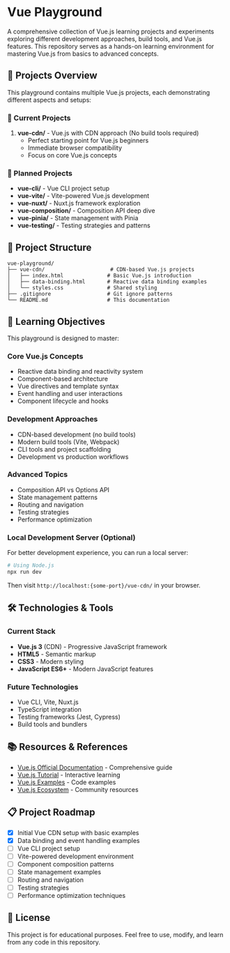 # Vue Playground

A comprehensive collection of Vue.js learning projects and experiments exploring different development approaches, build tools, and Vue.js features. This repository serves as a hands-on learning environment for mastering Vue.js from basics to advanced concepts.

## 🚀 Projects Overview

This playground contains multiple Vue.js projects, each demonstrating different aspects and setups:

### 📁 Current Projects

1. **vue-cdn/** - Vue.js with CDN approach (No build tools required)
   - Perfect starting point for Vue.js beginners
   - Immediate browser compatibility
   - Focus on core Vue.js concepts

### 🔮 Planned Projects

- **vue-cli/** - Vue CLI project setup
- **vue-vite/** - Vite-powered Vue.js development
- **vue-nuxt/** - Nuxt.js framework exploration
- **vue-composition/** - Composition API deep dive
- **vue-pinia/** - State management with Pinia
- **vue-testing/** - Testing strategies and patterns

## 📂 Project Structure

```
vue-playground/
├── vue-cdn/                     # CDN-based Vue.js projects
│   ├── index.html              # Basic Vue.js introduction
│   ├── data-binding.html       # Reactive data binding examples
│   └── styles.css              # Shared styling
├── .gitignore                  # Git ignore patterns
└── README.md                   # This documentation
```

## 🎯 Learning Objectives

This playground is designed to master:

### Core Vue.js Concepts
- Reactive data binding and reactivity system
- Component-based architecture
- Vue directives and template syntax
- Event handling and user interactions
- Component lifecycle and hooks

### Development Approaches
- CDN-based development (no build tools)
- Modern build tools (Vite, Webpack)
- CLI tools and project scaffolding
- Development vs production workflows

### Advanced Topics
- Composition API vs Options API
- State management patterns
- Routing and navigation
- Testing strategies
- Performance optimization

### Local Development Server (Optional)

For better development experience, you can run a local server:

```bash
# Using Node.js
npx run dev
```

Then visit `http://localhost:{some-port}/vue-cdn/` in your browser.


## 🛠️ Technologies & Tools

### Current Stack
- **Vue.js 3** (CDN) - Progressive JavaScript framework
- **HTML5** - Semantic markup
- **CSS3** - Modern styling
- **JavaScript ES6+** - Modern JavaScript features

### Future Technologies
- Vue CLI, Vite, Nuxt.js
- TypeScript integration
- Testing frameworks (Jest, Cypress)
- Build tools and bundlers

## 📚 Resources & References

- [Vue.js Official Documentation](https://vuejs.org/) - Comprehensive guide
- [Vue.js Tutorial](https://vuejs.org/tutorial/) - Interactive learning
- [Vue.js Examples](https://vuejs.org/examples/) - Code examples
- [Vue.js Ecosystem](https://github.com/vuejs/awesome-vue) - Community resources

## 📋 Project Roadmap

- [x] Initial Vue CDN setup with basic examples
- [x] Data binding and event handling examples
- [ ] Vue CLI project setup
- [ ] Vite-powered development environment
- [ ] Component composition patterns
- [ ] State management examples
- [ ] Routing and navigation
- [ ] Testing strategies
- [ ] Performance optimization techniques

## 📄 License

This project is for educational purposes. Feel free to use, modify, and learn from any code in this repository.